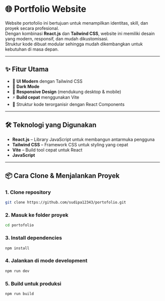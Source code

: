 # 🌐 Portfolio Website

Website portofolio ini bertujuan untuk menampilkan identitas, skill, dan proyek secara profesional.  
Dengan kombinasi **React.js** dan **Tailwind CSS**, website ini memiliki desain yang modern, responsif, dan mudah dikustomisasi.  
Struktur kode dibuat modular sehingga mudah dikembangkan untuk kebutuhan di masa depan.

---

## ✨ Fitur Utama
- 🎨 **UI Modern** dengan Tailwind CSS
- 🌙 **Dark Mode** 
- 📱 **Responsive Design** (mendukung desktop & mobile)
- ⚡ **Build cepat** menggunakan Vite
- 📂 Struktur kode terorganisir dengan React Components

---

## 🛠️ Teknologi yang Digunakan
- **React.js** – Library JavaScript untuk membangun antarmuka pengguna
- **Tailwind CSS** – Framework CSS untuk styling yang cepat
- **Vite** – Build tool cepat untuk React
- **JavaScript**

---

## 📦 Cara Clone & Menjalankan Proyek

### 1. Clone repository
```bash
git clone https://github.com/sudipa12343/portofolio.git
```

### 2. Masuk ke folder proyek
```bash
cd portofolio
```

### 3. Install dependencies
```bash
npm install
```

### 4. Jalankan di mode development
```bash
npm run dev
```

### 5. Build untuk produksi
```bash
npm run build
```